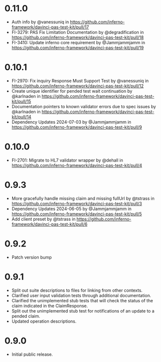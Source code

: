 # 0.11.0

* Auth info by @vanessuniq in https://github.com/inferno-framework/davinci-pas-test-kit/pull/17
* FI-3279: PAS Fix Limitation Documentation by @degradification in https://github.com/inferno-framework/davinci-pas-test-kit/pull/18
* FI-3410: Update inferno core requirement by @Jammjammjamm in https://github.com/inferno-framework/davinci-pas-test-kit/pull/19

# 0.10.1

* FI-2970: Fix inquiry Response Must Support Test by @vanessuniq in https://github.com/inferno-framework/davinci-pas-test-kit/pull/12
* Create unique identifier for pended test wait continuation by @karlnaden in https://github.com/inferno-framework/davinci-pas-test-kit/pull/15
* Documentation pointers to known validator errors due to spec issues by @karlnaden in https://github.com/inferno-framework/davinci-pas-test-kit/pull/14
* Dependency Updates 2024-07-03 by @Jammjammjamm in https://github.com/inferno-framework/davinci-pas-test-kit/pull/9

# 0.10.0

* FI-2701: Migrate to HL7 validator wrapper by @dehall in https://github.com/inferno-framework/davinci-pas-test-kit/pull/4

# 0.9.3

* More gracefully handle missing claim and missing fullUrl by @tstrass in https://github.com/inferno-framework/davinci-pas-test-kit/pull/3
* Dependency Updates 2024-06-05 by @Jammjammjamm in https://github.com/inferno-framework/davinci-pas-test-kit/pull/5
* Add client preset by @tstrass in https://github.com/inferno-framework/davinci-pas-test-kit/pull/6

# 0.9.2

* Patch version bump

# 0.9.1

* Split out suite descriptions to files for linking from other contexts.
* Clarified user input validation tests through additional documentation.
* Clarified the unimplemented stub tests that will check the status of the claim indicated in the ClaimResponse.
* Split out the unimplemented stub test for notifications of an update to a pended claim.
* Updated operation descriptions.

# 0.9.0

* Initial public release.